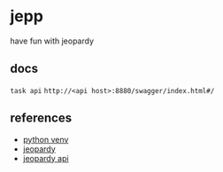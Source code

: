 # jepp
have fun with jeopardy

## docs

`task api`
`http://<api host>:8880/swagger/index.html#/`


## references
- [python venv](https://docs.python.org/3/tutorial/venv.html)
- [jeopardy](https://www.j-archive.com/)
- [jeopardy api](https://jservice.io/)